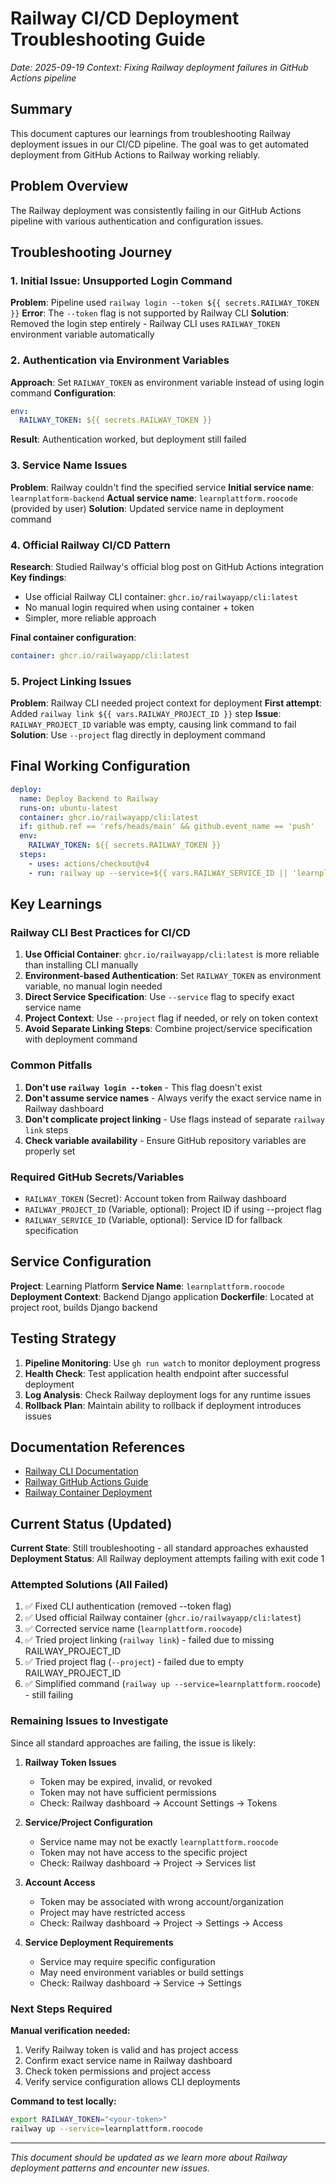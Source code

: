 # Railway CI/CD Deployment Troubleshooting Guide

*Date: 2025-09-19*
*Context: Fixing Railway deployment failures in GitHub Actions pipeline*

## Summary

This document captures our learnings from troubleshooting Railway deployment issues in our CI/CD pipeline. The goal was to get automated deployment from GitHub Actions to Railway working reliably.

## Problem Overview

The Railway deployment was consistently failing in our GitHub Actions pipeline with various authentication and configuration issues.

## Troubleshooting Journey

### 1. Initial Issue: Unsupported Login Command
**Problem**: Pipeline used `railway login --token ${{ secrets.RAILWAY_TOKEN }}`
**Error**: The `--token` flag is not supported by Railway CLI
**Solution**: Removed the login step entirely - Railway CLI uses `RAILWAY_TOKEN` environment variable automatically

### 2. Authentication via Environment Variables
**Approach**: Set `RAILWAY_TOKEN` as environment variable instead of using login command
**Configuration**:
```yaml
env:
  RAILWAY_TOKEN: ${{ secrets.RAILWAY_TOKEN }}
```
**Result**: Authentication worked, but deployment still failed

### 3. Service Name Issues
**Problem**: Railway couldn't find the specified service
**Initial service name**: `learnplatform-backend`
**Actual service name**: `learnplattform.roocode` (provided by user)
**Solution**: Updated service name in deployment command

### 4. Official Railway CI/CD Pattern
**Research**: Studied Railway's official blog post on GitHub Actions integration
**Key findings**:
- Use official Railway CLI container: `ghcr.io/railwayapp/cli:latest`
- No manual login required when using container + token
- Simpler, more reliable approach

**Final container configuration**:
```yaml
container: ghcr.io/railwayapp/cli:latest
```

### 5. Project Linking Issues
**Problem**: Railway CLI needed project context for deployment
**First attempt**: Added `railway link ${{ vars.RAILWAY_PROJECT_ID }}` step
**Issue**: `RAILWAY_PROJECT_ID` variable was empty, causing link command to fail
**Solution**: Use `--project` flag directly in deployment command

## Final Working Configuration

```yaml
deploy:
  name: Deploy Backend to Railway
  runs-on: ubuntu-latest
  container: ghcr.io/railwayapp/cli:latest
  if: github.ref == 'refs/heads/main' && github.event_name == 'push'
  env:
    RAILWAY_TOKEN: ${{ secrets.RAILWAY_TOKEN }}
  steps:
    - uses: actions/checkout@v4
    - run: railway up --service=${{ vars.RAILWAY_SERVICE_ID || 'learnplattform.roocode' }} --project=${{ vars.RAILWAY_PROJECT_ID }}
```

## Key Learnings

### Railway CLI Best Practices for CI/CD

1. **Use Official Container**: `ghcr.io/railwayapp/cli:latest` is more reliable than installing CLI manually
2. **Environment-based Authentication**: Set `RAILWAY_TOKEN` as environment variable, no manual login needed
3. **Direct Service Specification**: Use `--service` flag to specify exact service name
4. **Project Context**: Use `--project` flag if needed, or rely on token context
5. **Avoid Separate Linking Steps**: Combine project/service specification with deployment command

### Common Pitfalls

1. **Don't use `railway login --token`** - This flag doesn't exist
2. **Don't assume service names** - Always verify the exact service name in Railway dashboard
3. **Don't complicate project linking** - Use flags instead of separate `railway link` steps
4. **Check variable availability** - Ensure GitHub repository variables are properly set

### Required GitHub Secrets/Variables

- `RAILWAY_TOKEN` (Secret): Account token from Railway dashboard
- `RAILWAY_PROJECT_ID` (Variable, optional): Project ID if using --project flag
- `RAILWAY_SERVICE_ID` (Variable, optional): Service ID for fallback specification

## Service Configuration

**Project**: Learning Platform
**Service Name**: `learnplattform.roocode`
**Deployment Context**: Backend Django application
**Dockerfile**: Located at project root, builds Django backend

## Testing Strategy

1. **Pipeline Monitoring**: Use `gh run watch` to monitor deployment progress
2. **Health Check**: Test application health endpoint after successful deployment
3. **Log Analysis**: Check Railway deployment logs for any runtime issues
4. **Rollback Plan**: Maintain ability to rollback if deployment introduces issues

## Documentation References

- [Railway CLI Documentation](https://docs.railway.com/reference/cli-api)
- [Railway GitHub Actions Guide](https://blog.railway.com/p/github-actions)
- [Railway Container Deployment](https://docs.railway.com/guides/deployments)

## Current Status (Updated)

**Current State**: Still troubleshooting - all standard approaches exhausted
**Deployment Status**: All Railway deployment attempts failing with exit code 1

### Attempted Solutions (All Failed)
1. ✅ Fixed CLI authentication (removed --token flag)
2. ✅ Used official Railway container (`ghcr.io/railwayapp/cli:latest`)
3. ✅ Corrected service name (`learnplattform.roocode`)
4. ✅ Tried project linking (`railway link`) - failed due to missing RAILWAY_PROJECT_ID
5. ✅ Tried project flag (`--project`) - failed due to empty RAILWAY_PROJECT_ID
6. ✅ Simplified command (`railway up --service=learnplattform.roocode`) - still failing

### Remaining Issues to Investigate

Since all standard approaches are failing, the issue is likely:

1. **Railway Token Issues**
   - Token may be expired, invalid, or revoked
   - Token may not have sufficient permissions
   - Check: Railway dashboard → Account Settings → Tokens

2. **Service/Project Configuration**
   - Service name may not be exactly `learnplattform.roocode`
   - Token may not have access to the specific project
   - Check: Railway dashboard → Project → Services list

3. **Account Access**
   - Token may be associated with wrong account/organization
   - Project may have restricted access
   - Check: Railway dashboard → Project → Settings → Access

4. **Service Deployment Requirements**
   - Service may require specific configuration
   - May need environment variables or build settings
   - Check: Railway dashboard → Service → Settings

### Next Steps Required

**Manual verification needed:**
1. Verify Railway token is valid and has project access
2. Confirm exact service name in Railway dashboard
3. Check token permissions and project access
4. Verify service configuration allows CLI deployments

**Command to test locally:**
```bash
export RAILWAY_TOKEN="<your-token>"
railway up --service=learnplattform.roocode
```

---

*This document should be updated as we learn more about Railway deployment patterns and encounter new issues.*